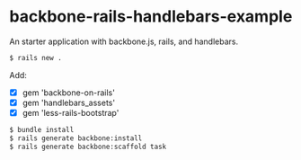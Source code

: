 backbone-rails-handlebars-example
=================================

An starter application with backbone.js, rails, and handlebars. 

```sh
$ rails new .
```

Add:
- [x] gem 'backbone-on-rails'
- [x] gem 'handlebars_assets'
- [x] gem 'less-rails-bootstrap'

```sh
$ bundle install
$ rails generate backbone:install
$ rails generate backbone:scaffold task
```